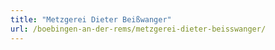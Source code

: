 ```yaml
---
title: "Metzgerei Dieter Beißwanger"
url: /boebingen-an-der-rems/metzgerei-dieter-beisswanger/
---
```

